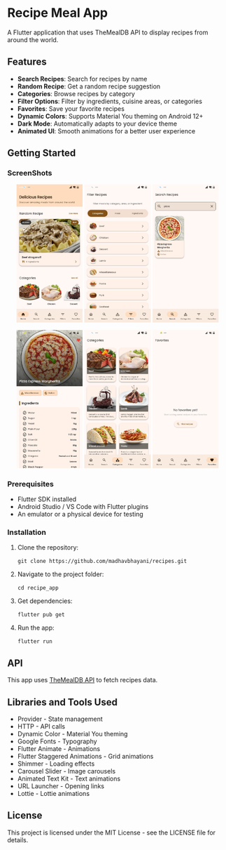 # Recipe Meal App

A Flutter application that uses TheMealDB API to display recipes from around the world.

## Features

- **Search Recipes**: Search for recipes by name
- **Random Recipe**: Get a random recipe suggestion
- **Categories**: Browse recipes by category
- **Filter Options**: Filter by ingredients, cuisine areas, or categories
- **Favorites**: Save your favorite recipes
- **Dynamic Colors**: Supports Material You theming on Android 12+
- **Dark Mode**: Automatically adapts to your device theme
- **Animated UI**: Smooth animations for a better user experience

## Getting Started

### ScreenShots
<p align="center">
  <img src="assets/screenshots/home.jpg" width="30%" alt="Screenshot 1">
  <img src="assets/screenshots/filter.jpg" width="30%" alt="Screenshot 2">
  <img src="assets/screenshots/search.jpg" width="30%" alt="Screenshot 3">
</p>
<p align="center">
  <img src="assets/screenshots/detailscreen.jpg" width="30%" alt="Screenshot 4">
  <img src="assets/screenshots/category.jpg" width="30%" alt="Screenshot 5">
  <img src="assets/screenshots/fav.jpg" width="30%" alt="Screenshot 6">
</p>

### Prerequisites

- Flutter SDK installed
- Android Studio / VS Code with Flutter plugins
- An emulator or a physical device for testing

### Installation

1. Clone the repository:
   ```
   git clone https://github.com/madhavbhayani/recipes.git
   ```

2. Navigate to the project folder:
   ```
   cd recipe_app
   ```

3. Get dependencies:
   ```
   flutter pub get
   ```

4. Run the app:
   ```
   flutter run
   ```

## API

This app uses [TheMealDB API](https://www.themealdb.com/api.php) to fetch recipes data.

## Libraries and Tools Used

- Provider - State management
- HTTP - API calls
- Dynamic Color - Material You theming
- Google Fonts - Typography
- Flutter Animate - Animations
- Flutter Staggered Animations - Grid animations
- Shimmer - Loading effects
- Carousel Slider - Image carousels
- Animated Text Kit - Text animations
- URL Launcher - Opening links
- Lottie - Lottie animations

## License

This project is licensed under the MIT License - see the LICENSE file for details.
